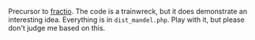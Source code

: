 Precursor to [fractio](https://github.com/antialias/fractio). The code is a trainwreck, but it does demonstrate an interesting idea. Everything is in `dist_mandel.php`. Play with it, but please don't judge me based on this.

